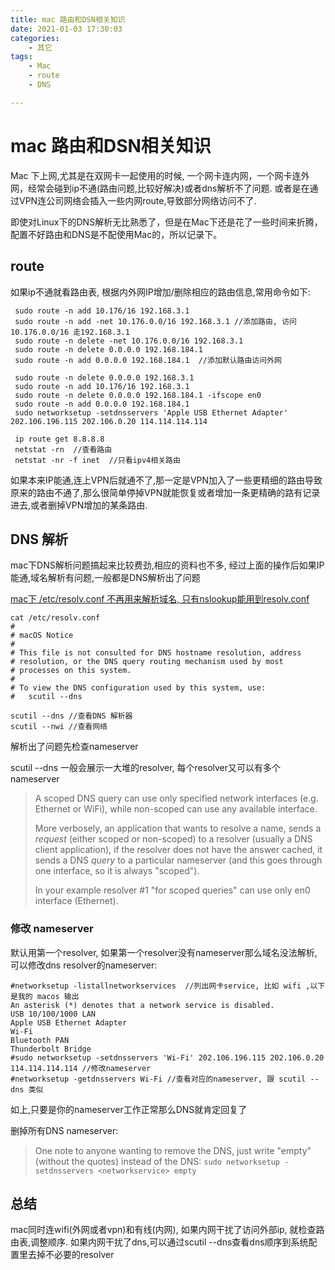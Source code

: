 ```yaml
---
title: mac 路由和DSN相关知识
date: 2021-01-03 17:30:03
categories:
    - 其它
tags:
    - Mac
    - route
    - DNS

---
```


# mac 路由和DSN相关知识

Mac 下上网,尤其是在双网卡一起使用的时候, 一个网卡连内网，一个网卡连外网，经常会碰到ip不通(路由问题,比较好解决)或者dns解析不了问题. 或者是在通过VPN连公司网络会插入一些内网route,导致部分网络访问不了.

即使对Linux下的DNS解析无比熟悉了，但是在Mac下还是花了一些时间来折腾，配置不好路由和DNS是不配使用Mac的，所以记录下。

## route

如果ip不通就看路由表, 根据内外网IP增加/删除相应的路由信息,常用命令如下:

```shell
 sudo route -n add 10.176/16 192.168.3.1
 sudo route -n add -net 10.176.0.0/16 192.168.3.1 //添加路由, 访问10.176.0.0/16 走192.168.3.1 
 sudo route -n delete -net 10.176.0.0/16 192.168.3.1
 sudo route -n delete 0.0.0.0 192.168.184.1
 sudo route -n add 0.0.0.0 192.168.184.1  //添加默认路由访问外网 
 
 sudo route -n delete 0.0.0.0 192.168.3.1
 sudo route -n add 10.176/16 192.168.3.1
 sudo route -n delete 0.0.0.0 192.168.184.1 -ifscope en0
 sudo route -n add 0.0.0.0 192.168.184.1 
 sudo networksetup -setdnsservers 'Apple USB Ethernet Adapter' 202.106.196.115 202.106.0.20 114.114.114.114
 
 ip route get 8.8.8.8
 netstat -rn  //查看路由  
 netstat -nr -f inet  //只看ipv4相关路由
```

如果本来IP能通,连上VPN后就通不了,那一定是VPN加入了一些更精细的路由导致原来的路由不通了,那么很简单停掉VPN就能恢复或者增加一条更精确的路有记录进去,或者删掉VPN增加的某条路由.

## DNS 解析

mac下DNS解析问题搞起来比较费劲,相应的资料也不多, 经过上面的操作后如果IP能通,域名解析有问题,一般都是DNS解析出了问题

[mac下 /etc/resolv.conf 不再用来解析域名, 只有nslookup能用到resolv.conf](https://shockerli.net/post/macos-hostname-scutil/)

```shell
cat /etc/resolv.conf                                                
#
# macOS Notice
#
# This file is not consulted for DNS hostname resolution, address
# resolution, or the DNS query routing mechanism used by most
# processes on this system.
#
# To view the DNS configuration used by this system, use:
#   scutil --dns

scutil --dns //查看DNS 解析器
scutil --nwi //查看网络
```

解析出了问题先检查nameserver

scutil --dns 一般会展示一大堆的resolver, 每个resolver又可以有多个nameserver

> A scoped DNS query can use only specified network interfaces (e.g. Ethernet or WiFi), while non-scoped can use any available interface.
>
> More verbosely, an application that wants to resolve a name, sends a *request* (either scoped or non-scoped) to a resolver (usually a DNS client application), if the resolver does not have the answer cached, it sends a DNS *query* to a particular nameserver (and this goes through one interface, so it is always "scoped").
>
> In your example resolver #1 "for scoped queries" can use only en0 interface (Ethernet).

### 修改 nameserver

默认用第一个resolver, 如果第一个resolver没有nameserver那么域名没法解析, 可以修改dns resolver的nameserver: 

```shell
#networksetup -listallnetworkservices  //列出网卡service, 比如 wifi ,以下是我的 macos 输出
An asterisk (*) denotes that a network service is disabled.
USB 10/100/1000 LAN
Apple USB Ethernet Adapter
Wi-Fi
Bluetooth PAN
Thunderbolt Bridge
#sudo networksetup -setdnsservers 'Wi-Fi' 202.106.196.115 202.106.0.20 114.114.114.114 //修改nameserver
#networksetup -getdnsservers Wi-Fi //查看对应的nameserver, 跟 scutil --dns 类似
```

如上,只要是你的nameserver工作正常那么DNS就肯定回复了

删掉所有DNS nameserver:

> One note to anyone wanting to remove the DNS, just write "empty" (without the quotes) instead of the DNS: `sudo networksetup -setdnsservers <networkservice> empty`

## 总结

mac同时连wifi(外网或者vpn)和有线(内网), 如果内网干扰了访问外部ip, 就检查路由表,调整顺序. 如果内网干扰了dns,可以通过scutil --dns查看dns顺序到系统配置里去掉不必要的resolver